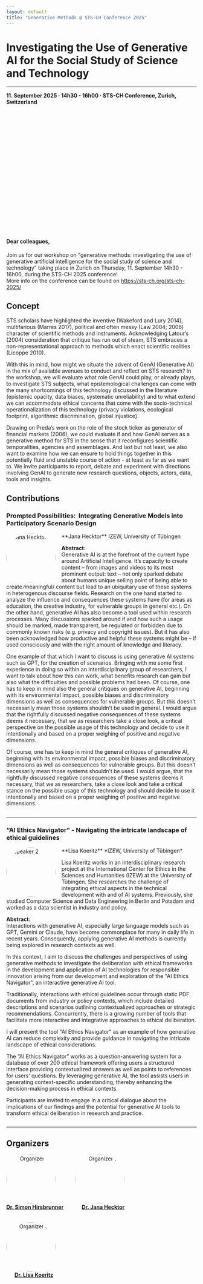 ```yaml
---
layout: default
title: "Generative Methods @ STS-CH Conference 2025"
---
```

# Investigating the Use of Generative AI for the Social Study of Science and Technology
---
**11. September 2025 · 14h30 - 16h00 · STS-CH Conference, Zurich, Switzerland**  
<!-- [Mehr Information](/info){: .btn } -->

<!-- Headerbild -->
<div style="background-image: url('{{ '/assets/img/talking-to-ai_yutong-liu.jpg' | relative_url }}'); 
            background-size: cover; background-position: center; height: 300px; 
            display:flex; align-items:center; justify-content:center; color:white; text-align:center;">
</div>
<br>

#### Dear colleagues,

Join us for our workshop on "generative methods: investigating the use of generative artificial intelligence for the social study of science and technology" taking place in Zurich on Thursday, 11. September 14h30 - 16h00, during the STS-CH 2025 conference!\
More info on the conference can be found on https://sts-ch.org/sts-ch-2025/

## Concept

STS scholars have highlighted the inventive (Wakeford and Lury 2014), multifarious (Marres 2017), political and often messy (Law 2004; 2006) character of scientific methods and instruments. Acknowledging Latour’s (2004) consideration that critique has run out of steam, STS embraces a non-representational approach to methods which enact scientific realities (Licoppe 2010).

With this in mind, how might we situate the advent of GenAI (Generative AI) in the mix of available avenues to conduct and reflect on STS research? In the workshop, we will evaluate what role GenAI could play, or already plays, to investigate STS subjects, what epistemological challenges can come with the many shortcomings of this technology discussed in the literature (epistemic opacity, data biases, systematic unreliability) and to what extend we can accommodate ethical concerns that come with the socio-technical operationalization of this technology (privacy violations, ecological footprint, algorithmic discrimination, global injustice).

Drawing on Preda’s work on the role of the stock ticker as generator of financial markets (2006), we could evaluate if and how GenAI serves as a generative method for STS in the sense that it reconfigures scientific temporalities, agencies and assemblages. And last but not least, we also want to examine how we can ensure to hold things together in this potentially fluid and unstable course of action - at least as far as we want to. We invite participants to report, debate and experiment with directions involving GenAI to generate new research questions, objects, actors, data, tools and insights.

## Contributions

### Prompted Possibilities:  Integrating Generative Models into Participatory Scenario Design
<img src="{{ '/assets/img/csm_Jana_Hecktor.jpg' | relative_url }}" alt="Jana Hecktor" style="width:130px; height: 130px; object-fit: cover; float:left; margin-right:1rem; border-radius:50%;">
**Jana Hecktor**  
IZEW, University of Tübingen

**Abstract:**  
Generative AI is at the forefront of the current hype around Artificial Intelligence. It’s capacity to create content – from images and videos to its most prominent output: text – not only sparked debate about humans unique selling point of being able to create ⁄meaningful/ content but lead to an ubiquitary use of these systems in heterogenous discourse fields. Research on the one hand started to analyze the influence and consequences these systems have (for areas as education, the creative industry, for vulnerable groups in general etc.). On the other hand, generative AI has also become a tool used within research processes. Many discussions sparked around if and how such a usage should be marked, made transparent, be regulated or forbidden due to commonly known risks (e.g. privacy and copyright issues). But it has also been acknowledged how productive and helpful these systems might be – if used consciously and with the right amount of knowledge and literacy. 

One example of that which I want to discuss is using generative AI systems such as GPT, for the creation of scenarios. Bringing with me some first experience in doing so within an interdisciplinary group of researchers, I want to talk about how this can work, what benefits research can gain but also what the difficulties and possible problems had been. Of course, one has to keep in mind also the general critiques on generative AI, beginning with its environmental impact, possible biases and discriminatory dimensions as well as consequences for vulnerable groups. But this doesn’t necessarily mean those systems shouldn’t be used in general. I would argue that the rightfully discussed negative consequences of these systems deems it necessary, that we as researchers take a close look, a critical perspective on the possible usage of this technology and decide to use it intentionally and based on a proper weighing of positive and negative dimensions. 

Of course, one has to keep in mind the general critiques of generative AI, beginning with its environmental impact, possible biases and discriminatory dimensions as well as consequences for vulnerable groups. But this doesn’t necessarily mean those systems shouldn’t be used. I would argue, that the rightfully discussed negative consequences of these systems deems it necessary, that we as researchers, take a close look and take a critical stance on the possible usage of this technology and should decide to use it intentionally and based on a proper weighing of positive and negative dimensions. 

<div style="clear:both;"></div>

---

### “AI Ethics Navigator" - Navigating the intricate landscape of ethical guidelines
<img src="{{ '/assets/img/csm_Lisa_Koeritz.jpg' | relative_url }}"  alt="Speaker 2" style="width:130px; height: 130px; object-fit: cover; float:left; margin-right:1rem; border-radius:50%;">
**Lisa Koeritz**  
*IZEW, University of Tübingen*

Lisa Koeritz works in an interdisciplinary research project at the International Center for Ethics in the Sciences and Humanities (IZEW) at the University of Tübingen. She researches the challenge of integrating ethical aspects in the technical development with and of AI systems. Previously, she studied Computer Science and Data Engineering in Berlin and Potsdam and worked as a data scientist in industry and policy.  

**Abstract:**  
Interactions with generative AI, especially large language models such as GPT, Gemini or Claude, have become commonplace for many in daily life in recent years. Consequently, applying generative AI methods is currently being explored in research contexts as well.

In this context, I aim to discuss the challenges and perspectives of using generative methods to investigate the deliberation with ethical frameworks in the development and application of AI technologies for responsible innovation arising from our development and exploration of the "AI Ethics Navigator", an interactive generative AI tool.

Traditionally, interactions with ethical guidelines occur through static PDF documents from industry or policy contexts, which include detailed descriptions and scenarios outlining contextualized approaches or strategic recommendations. Concurrently, there is a growing number of tools that facilitate more interactive and integrative approaches to ethical deliberation.

I will present the tool "AI Ethics Navigator" as an example of how generative AI can reduce complexity and provide guidance in navigating the intricate landscape of ethical considerations.

The “AI Ethics Navigator” works as a question-answering system for a database of over 200 ethical framework offering users a structured interface providing contextualized answers as well as points to references for users’ questions. By leveraging generative AI, the tool assists users in generating context-specific understanding, thereby enhancing the decision-making process in ethical contexts.

Participants are invited to engage in a critical dialogue about the implications of our findings and the potential for generative AI tools to transform ethical deliberation in research and practice.

<div style="clear:both;"></div>

---

## Organizers

<div style="display:flex; gap:2rem; flex-wrap:wrap;">

<div style="text-align:center;">
  <img src="{{ '/assets/img/csm_Simon_Hirsbrunner.jpg' | relative_url }}"  alt="Organizer 1" style="width:130px; height: 130px; object-fit: cover; float:left; margin-right:1rem; border-radius:50%;"><br>
  <a href="https://uni-tuebingen.de/en/221247" target="_blank"><strong>Dr. Simon Hirsbrunner</strong></a>
</div>

<div style="text-align:center;">
  <img src="{{ '/assets/img/csm_Jana_Hecktor.jpg' | relative_url }}"  alt="Organizer 2" style="width:130px; height: 130px; object-fit: cover; float:left; margin-right:1rem; border-radius:50%;"><br>
  <a href="https://uni-tuebingen.de/en/258344" target="_blank"><strong>Dr. Jana Hecktor</strong></a>
</div>

<div style="text-align:center;">
  <img src="{{ '/assets/img/csm_Lisa_Koeritz.jpg' | relative_url }}" alt="Organizer 3" style="width:130px; height: 130px; object-fit: cover; float:left; margin-right:1rem; border-radius:50%;"><br>
  <a href="https://uni-tuebingen.de/en/258689" target="_blank"><strong>Dr. Lisa Koeritz</strong></a>
</div>

</div>